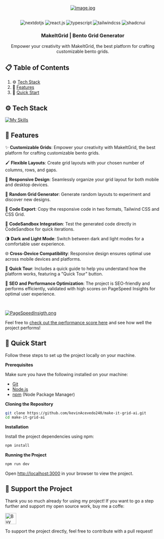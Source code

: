 <div align="center">
  
  <br />

  [![image.jpg](https://i.postimg.cc/NF22ZyKx/image.jpg)](https://www.kevin-acevedo.dev/)

  <br/>

  <div>
    <img src="https://img.shields.io/badge/-Next_JS-black?style=for-the-badge&logoColor=white&logo=nextdotjs&color=000000" alt="nextdotjs" />
    <img src="https://img.shields.io/badge/-React_JS-black?style=for-the-badge&logoColor=white&logo=react&color=61DAFB" alt="react.js" />
    <img src="https://img.shields.io/badge/-Typescript-black?style=for-the-badge&logoColor=white&logo=typescript&color=3178C6" alt="typescript" />
    <img src="https://img.shields.io/badge/-Tailwind_CSS-black?style=for-the-badge&logoColor=white&logo=tailwindcss&color=06B6D4" alt="tailwindcss" />
    <img src="https://img.shields.io/badge/shadcn%2Fui-000000?style=for-the-badge&logo=shadcnui&logoColor=white" alt="shadcnui" />
    
  </div>

  <h3 align="center">MakeItGrid | Bento Grid Generator</h3>

   <div align="center">
     Empower your creativity with MakeItGrid, the best platform for crafting customizable bento grids. 
    </div>
</div>

## 📋 <a name="table">Table of Contents</a>

1. ⚙️ [Tech Stack](#tech-stack)
2. 🔋 [Features](#features)
3. 🤸 [Quick Start](#quick-start)


## <a name="tech-stack">⚙️ Tech Stack</a>

[![My Skills](https://skillicons.dev/icons?i=tailwind,typescript,react,nextjs)](https://skillicons.dev)<br/>

## <a name="features">🔋 Features</a>

✨ **Customizable Grids**: Empower your creativity with MakeItGrid, the best platform for crafting customizable bento grids.

🖌️ **Flexible Layouts**: Create grid layouts with your chosen number of columns, rows, and gaps.

📱 **Responsive Design**: Seamlessly organize your grid layout for both mobile and desktop devices.

🎲 **Random Grid Generator**: Generate random layouts to experiment and discover new designs.

📄 **Code Export**: Copy the responsive code in two formats, Tailwind CSS and CSS Grid.

🔗 **CodeSandbox Integration**: Test the generated code directly in CodeSandbox for quick iterations.

🌗 **Dark and Light Mode**: Switch between dark and light modes for a comfortable user experience.

🌐 **Cross-Device Compatibility**: Responsive design ensures optimal use across mobile devices and platforms.

🚀 **Quick Tour**: Includes a quick guide to help you understand how the platform works, featuring a "Quick Tour" button.

🔎 **SEO and Performance Optimization**: The project is SEO-friendly and performs efficiently, validated with high scores on PageSpeed Insights for optimal user experience.

<br/>

[![PageSpeedInsigth.png](https://i.postimg.cc/kgkj9XRT/image-2.png)](https://pagespeed.web.dev/analysis/https-www-makeitgrid-com/pwu96eaa2i?form_factor=desktop)

Feel free to [check out the performance score here](https://pagespeed.web.dev/analysis/https-www-makeitgrid-com/pwu96eaa2i?form_factor=desktop) and see how well the project performs!


## <a name="quick-start">🤸 Quick Start</a>

Follow these steps to set up the project locally on your machine.

**Prerequisites**

Make sure you have the following installed on your machine:

- [Git](https://git-scm.com/)
- [Node.js](https://nodejs.org/en)
- [npm](https://www.npmjs.com/) (Node Package Manager)

**Cloning the Repository**

```bash
git clone https://github.com/kevinAcevedo240/make-it-grid-ai.git
cd make-it-grid-ai
```

**Installation**

Install the project dependencies using npm:

```bash
npm install
```

**Running the Project**

```bash
npm run dev
```

Open [http://localhost:3000](http://localhost:3000) in your browser to view the project.


## 💖 Support the Project

Thank you so much already for using my project! If you want to go a step further and support my open source work, buy me a coffe:

<a href='https://buymeacoffee.com/kevinacevedo' target='_blank'><img height='46' style='border:0px;height:36px;' src='https://i.postimg.cc/C5JMPSN4/buymecoffe.png' border='0' alt='Buy Me a Coffee' /></a>

To support the project directly, feel free to contribute with a pull request!